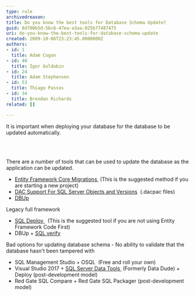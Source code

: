 ```yaml
---
type: rule
archivedreason: 
title: Do you know the best tools for Database Schema Update?
guid: 8d700b5d-5bc6-47ea-a3aa-025b77487475
uri: do-you-know-the-best-tools-for-database-schema-update
created: 2009-10-06T23:23:45.0000000Z
authors:
- id: 1
  title: Adam Cogan
- id: 40
  title: Igor Goldobin
- id: 24
  title: Adam Stephensen
- id: 53
  title: Thiago Passos
- id: 34
  title: Brendan Richards
related: []

---
```



<p class="ssw15-rteElement-P">It is important when deploying your database for the database to be updated automatically.​​​<br></p>

<br><excerpt class='endintro'></excerpt><br>
<p>There are a number of tools that can be used to update the database as the application can be updated.<br></p><ul><li><a href="https&#58;//docs.microsoft.com/en-us/ef/core/managing-schemas/migrations/">Entity Framework Core Migrations&#160;</a>&#160;(This is the suggested method if you are starting a new project)</li><li><a href="https&#58;//technet.microsoft.com/en-us/library/ee210549%28v=sql.110%29.aspx">DAC Support For SQL Server Objects and Versions</a>&#160;&#160;(.dacpac files)</li><li><a href="https&#58;//dbup.readthedocs.io/en/latest/">DBUp</a></li></ul><p>Legacy full framework<br></p><ul><li><a href="http&#58;//sqldeploy.com/">SQL Deploy&#160;</a>&#160;&#160;(This is the suggested tool if you are not using Entity Framework&#160;Code First)<br></li><li>DBUp&#160;+ <a href="https&#58;//www.nuget.org/packages/SSW.SqlVerify.Core/">SQL verify​</a><br></li></ul><p>Bad options for updating database schema - No ability to validate that the database hasn't been tampered with&#160;<br></p><ul><li>SQL Management&#160;Studio + OSQL&#160; (Free and roll your own)</li><li>Visual Studio 2017 +&#160;<a href="https&#58;//visualstudio.microsoft.com/vs/features/ssdt/">SQL Server Data Tools&#160;</a>&#160;(Formerly&#160;Data Dude) + Deploy&#160;(post-development model)</li><li>Red Gate SQL Compare + Red Gate SQL Packager (post-development model)<br></li></ul>


